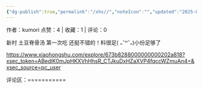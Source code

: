 ```yaml
---
{"dg-publish":true,"permalink":"/xhs//","noteIcon":"","updated":"2025-03-17T22:58:20.963+08:00"}
---
```


作者：kumori
点赞：4   |   收藏：1   |   评论：0

新村
土豆脊骨汤 第一次吃 还挺不错的！料很足( ᎔˘꒳˘᎔)小份足够了

https://www.xiaohongshu.com/explore/673b8288000000000202a818?xsec_token=ABedlK0mJpHKXVhHhsR_CTJkuDxHZaXVP4fqccWZmuAn4=&xsec_source=pc_user

评论区：===========

